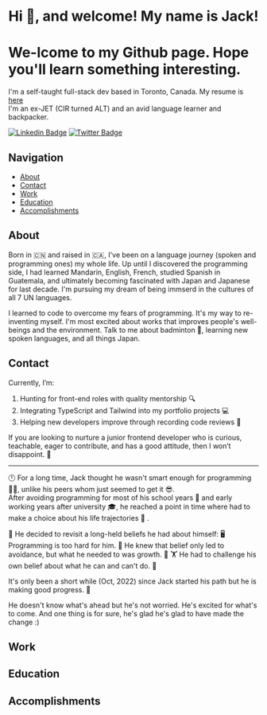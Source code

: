 <h1 align="center">Hi 👋, and welcome! My name is Jack!</h1>


# We-lcome to my Github page. Hope you'll learn something interesting. 
I'm a self-taught full-stack dev based in Toronto, Canada. My resume is [here](https://www.linkedin.com/in/jackli0707/overlay/1635529962323/single-media-viewer/?profileId=ACoAACM7NV8BVHKoxqMZcQX1Z-gIPc8aqap2Te8) </br> 
I'm an ex-JET (CIR turned ALT) and an avid language learner and backpacker. </br>



[![Linkedin Badge](https://img.shields.io/badge/LinkedIn-blue?style=flat&logo=linkedin&labelColor=blue&link=https://www.linkedin.com/in/jackli0707/)](https://www.linkedin.com/in/jackli0707/)
[![Twitter Badge](https://img.shields.io/badge/-Twitter-1ca0f1?style=flat&labelColor=1ca0f1&logo=twitter&logoColor=white&link=https://https://twitter.com/li_jack0707)](https://twitter.com/li_jack0707) 

## Navigation
- [About](#about)
- [Contact](#contact)
- [Work](#work)
- [Education](#education)
- [Accomplishments](#accomplishments)


## About
Born in 🇨🇳 and raised in 🇨🇦, I've been on a language journey (spoken and programming ones) my whole life. Up until I discovered the programming side, I had learned  Mandarin, English, French, studied Spanish in Guatemala, and ultimately becoming fascinated with Japan and Japanese for last decade. I'm pursuing my dream of being immserd in the cultures of all 7 UN languages.

I learned to code to overcome my fears of programming. It's my way to re-inventing myself.
I'm most excited about works that improves people's well-beings and the environment.
Talk to me about badminton 🏸, learning new spoken languages, and all things Japan. </br>


## Contact
Currently, I’m:
1. Hunting for front-end roles with quality mentorship 🔍
2. Integrating TypeScript and Tailwind into my portfolio projects 💻
3. Helping new developers improve through recording code reviews 🤝

If you are looking to nurture a junior frontend developer who is curious, teachable, eager to contribute, and has a good attitude, then I won’t disappoint. 🤞

---
🕛 For a long time, Jack thought he wasn't smart enough for programming 😮‍💨, unlike his peers whom just seemed to get it 😎.  
After avoiding programming for most of his school years 🏫  and early working years after university 🎓, he reached a point in
time where had to make a choice about his life trajectories 🚦 . 

🤔 He decided to revisit a long-held beliefs he had about himself: 🖥️ Programming is too hard for him. 
🏃 He knew that belief only led to avoidance, but what he needed to was growth. 🌲
🏋️ He had to challenge his own belief about what he can and can't do. 💪

It's only been a short while (Oct, 2022) since Jack started his path but he is making good progress. 🚀

He doesn't know what's ahead but he's not worried. He's excited for what's to come. 
And one thing is for sure, he's glad he's glad to have made the change :)

## Work


## Education


## Accomplishments

